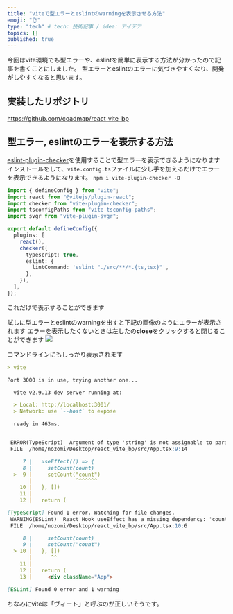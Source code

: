 ```yaml
---
title: "viteで型エラーとeslintのwarningを表示させる方法"
emoji: "👌"
type: "tech" # tech: 技術記事 / idea: アイデア
topics: []
published: true
---
```

今回はvite環境でも型エラーや、eslintを簡単に表示する方法が分かったので記事を書くことにしました。
型エラーとeslintのエラーに気づきやすくなり、開発がしやすくなると思います。

## 実装したリポジトリ
https://github.com/coadmap/react_vite_bp

## 型エラー, eslintのエラーを表示する方法
[eslint-plugin-checker](https://github.com/fi3ework/vite-plugin-checker)を使用することで型エラーを表示できるようになります
インストールをして、`vite.config.ts`ファイルに少し手を加えるだけでエラーを表示できるようになります。
`npm i vite-plugin-checker -D`

```typescript:vite.config.ts
import { defineConfig } from "vite";
import react from "@vitejs/plugin-react";
import checker from "vite-plugin-checker";
import tsconfigPaths from "vite-tsconfig-paths";
import svgr from "vite-plugin-svgr";

export default defineConfig({
  plugins: [
    react(),
    checker({
      typescript: true,
      eslint: {
        lintCommand: 'eslint "./src/**/*.{ts,tsx}"',
      },
    }),
  ],
});
```
これだけで表示することができます

試しに型エラーとeslintのwarningを出すと下記の画像のようにエラーが表示されます
エラーを表示したくないときは左したの**close**をクリックすると閉じることができます
![](https://storage.googleapis.com/zenn-user-upload/fea36ef0f485-20220707.png)

コマンドラインにもしっかり表示されます
```markdown
> vite

Port 3000 is in use, trying another one...

  vite v2.9.13 dev server running at:

  > Local: http://localhost:3001/
  > Network: use `--host` to expose

  ready in 463ms.


 ERROR(TypeScript)  Argument of type 'string' is not assignable to parameter of type 'SetStateAction<number>'.
 FILE  /home/nozomi/Desktop/react_vite_bp/src/App.tsx:9:14

     7 |   useEffect(() => {
     8 |     setCount(count)
  >  9 |     setCount("count")
       |              ^^^^^^^
    10 |   }, [])
    11 |
    12 |   return (

[TypeScript] Found 1 error. Watching for file changes.
 WARNING(ESLint)  React Hook useEffect has a missing dependency: 'count'. Either include it or remove the dependency array. You can also do a functional update 'setCount(c => ...)' if you only need 'count' in the 'setCount' call. (react-hooks/exhaustive-deps)
 FILE  /home/nozomi/Desktop/react_vite_bp/src/App.tsx:10:6

     8 |     setCount(count)
     9 |     setCount("count")
  > 10 |   }, [])
       |      ^^
    11 |
    12 |   return (
    13 |     <div className="App">

[ESLint] Found 0 error and 1 warning
```

ちなみにviteは「ヴィート」と呼ぶのが正しいそうです。
